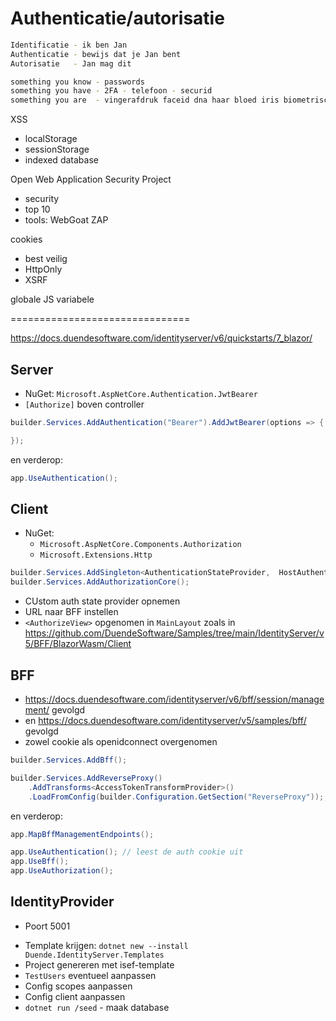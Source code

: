 # Authenticatie/autorisatie

```sh
Identificatie - ik ben Jan
Authenticatie - bewijs dat je Jan bent
Autorisatie   - Jan mag dit

something you know - passwords
something you have - 2FA - telefoon - securid
something you are  - vingerafdruk faceid dna haar bloed iris biometrische informatie
```

XSS
- localStorage
- sessionStorage
- indexed database

Open Web Application Security Project
- security
- top 10
- tools: WebGoat  ZAP

cookies
- best veilig
- HttpOnly
- XSRF

globale JS variabele

===============================

https://docs.duendesoftware.com/identityserver/v6/quickstarts/7_blazor/


## Server

- NuGet: `Microsoft.AspNetCore.Authentication.JwtBearer`
- `[Authorize]` boven controller

```cs
builder.Services.AddAuthentication("Bearer").AddJwtBearer(options => {

});
```
en verderop:
```cs
app.UseAuthentication();
```


## Client

- NuGet:
  * `Microsoft.AspNetCore.Components.Authorization`
  * `Microsoft.Extensions.Http`

```cs
builder.Services.AddSingleton<AuthenticationStateProvider, 	HostAuthenticationStateProvider>();
builder.Services.AddAuthorizationCore();
```

- CUstom auth state provider opnemen
- URL naar BFF instellen
- `<AuthorizeView>` opgenomen in `MainLayout` zoals in https://github.com/DuendeSoftware/Samples/tree/main/IdentityServer/v5/BFF/BlazorWasm/Client

## BFF

- https://docs.duendesoftware.com/identityserver/v6/bff/session/management/ gevolgd
- en https://docs.duendesoftware.com/identityserver/v5/samples/bff/ gevolgd
- zowel cookie als openidconnect overgenomen

```cs
builder.Services.AddBff();

builder.Services.AddReverseProxy()
    .AddTransforms<AccessTokenTransformProvider>()
    .LoadFromConfig(builder.Configuration.GetSection("ReverseProxy"));;
```

en verderop:

```cs
app.MapBffManagementEndpoints();

app.UseAuthentication(); // leest de auth cookie uit
app.UseBff();
app.UseAuthorization();
```

## IdentityProvider

* Poort 5001
- Template krijgen: `dotnet new --install Duende.IdentityServer.Templates`
- Project genereren met isef-template
- `TestUsers` eventueel aanpassen
- Config scopes aanpassen
- Config client aanpassen
- `dotnet run /seed` - maak database

























